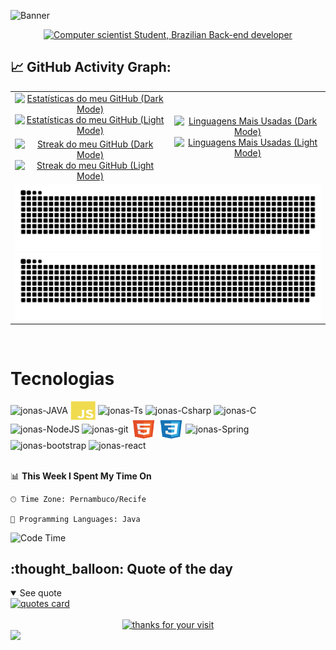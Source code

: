 ![Banner](https://user-images.githubusercontent.com/36126914/154766367-2c3d9c80-3cdc-4790-b15c-7eba5eee9fd2.gif)


<div align="center">
     <a href="https://git.io/typing-svg"><img src="https://readme-typing-svg.demolab.com?font=Roboto+Slab&color=%ad3443CE&size=30&center=true&vCenter=true&width=450&lines=I'm+Jonas;Computer+Scientist+Student;Brazilian+Backend+Dev" alt="Computer scientist Student, Brazilian Back-end developer"></a>
</div>



## 📈 GitHub Activity Graph:

<table align="center">
  <tr>
    <td align="center">
      <a href="https://github.com/JonasSMendes#gh-dark-mode-only">
        <img src="https://github-readme-stats.vercel.app/api?username=JonasSMendes&show_icons=true&theme=tokyonight&include_all_commits=true#gh-dark-mode-only" alt="Estatísticas do meu GitHub (Dark Mode)"/>
      </a>
      <a href="https://github.com/JonasSMendes#gh-light-mode-only">
        <img src="https://github-readme-stats.vercel.app/api?username=JonasSMendes&show_icons=true&theme=default&include_all_commits=true#gh-light-mode-only" alt="Estatísticas do meu GitHub (Light Mode)"/>
      </a>
    </td>
    <td rowspan="2" align="center">
      <a href="https://github.com/JonasSMendes#gh-dark-mode-only">
        <img src="https://github-readme-stats.vercel.app/api/top-langs/?username=JonasSMendes&theme=tokyonight&langs_count=8#gh-dark-mode-only" alt="Linguagens Mais Usadas (Dark Mode)"/>
      </a>
      <a href="https://github.com/JonasSMendes#gh-light-mode-only">
        <img src="https://github-readme-stats.vercel.app/api/top-langs/?username=JonasSMendes&theme=default&langs_count=8#gh-light-mode-only" alt="Linguagens Mais Usadas (Light Mode)"/>
      </a>
    </td>
  </tr>
  <tr>
    <td align="center">
      <a href="https://github.com/JonasSMendes#gh-dark-mode-only">
        <img src="https://github-readme-streak-stats.herokuapp.com/?user=JonasSMendes&theme=tokyonight" alt="Streak do meu GitHub (Dark Mode)"/>
      </a>
      <a href="https://github.com/JonasSMendes#gh-light-mode-only">
        <img src="https://github-readme-streak-stats.herokuapp.com/?user=JonasSmendes&theme=default" alt="Streak do meu GitHub (Light Mode)"/>
      </a>
    </td>
  </tr>
  <tr>
    <td colspan="2" align="center">
      <a href="https://github.com/JonasSMendes#gh-dark-mode-only">
        <img src="https://raw.githubusercontent.com/platane/snk/output/github-contribution-grid-snake.svg?user=JonasSMendes&theme=github-dark" alt="Snake de Contribuições (Dark Mode)"/>
      </a>
      <a href="https://github.com/JonasSMendes#gh-light-mode-only">
        <img src="https://raw.githubusercontent.com/platane/snk/output/github-contribution-grid-snake.svg?user=JonasSMendes&theme=github-light" alt="Snake de Contribuições (Light Mode)"/>
      </a>
    </td>
  </tr>
</table>

<br/>

<div style="display: inline_block">
  <h1>Tecnologias</h1>
  <img align="center" alt="jonas-JAVA" height="30" width="40" src="https://cdn.jsdelivr.net/gh/devicons/devicon/icons/java/java-original-wordmark.svg" />
  <img align="center" alt="jonas-Js" height="30" width="40" src="https://raw.githubusercontent.com/devicons/devicon/master/icons/javascript/javascript-plain.svg">
  <img align="center" alt="jonas-Ts" height="30" width="40" src="https://cdn.jsdelivr.net/gh/devicons/devicon/icons/typescript/typescript-original.svg" />
  <img align="center" alt="jonas-Csharp" height="30" width="40" src="https://cdn.jsdelivr.net/gh/devicons/devicon@latest/icons/csharp/csharp-original.svg" />
  <img align="center" alt="jonas-C" height="30" width="40" src="https://cdn.jsdelivr.net/gh/devicons/devicon@latest/icons/c/c-original.svg" />
  <img align="center" alt="jonas-NodeJS" height="30" width="40" src="https://cdn.jsdelivr.net/gh/devicons/devicon@latest/icons/nodejs/nodejs-original-wordmark.svg" />
 
  <img align="center" alt="jonas-git" height="30" width="40" src="https://cdn.jsdelivr.net/gh/devicons/devicon/icons/git/git-original.svg" />
  <img align="center" alt="jonas-HTML" height="30" width="40" src="https://raw.githubusercontent.com/devicons/devicon/master/icons/html5/html5-original.svg">
  <img align="center" alt="jonas-CSS" height="30" width="40" src="https://raw.githubusercontent.com/devicons/devicon/master/icons/css3/css3-original.svg">
  <img align="center" alt="jonas-Spring" height="30" width="40" src="https://cdn.jsdelivr.net/gh/devicons/devicon@latest/icons/spring/spring-original-wordmark.svg" />
  <img align="center" alt="jonas-bootstrap" height="30" width="40" src="https://cdn.jsdelivr.net/gh/devicons/devicon/icons/bootstrap/bootstrap-original.svg"/>
  <img align="center" alt="jonas-react" height="30" width="40" src="https://cdn.jsdelivr.net/gh/devicons/devicon/icons/react/react-original-wordmark.svg" />
</div>

<br/>

📊 **This Week I Spent My Time On** 

```text
🕑︎ Time Zone: Pernambuco/Recife

💬 Programming Languages: Java
```
![Code Time](http://img.shields.io/badge/Code%20Time-87%20hrs%2026%20mins-blue)

<h2>:thought_balloon: Quote of the day</h2>
<details open>
    <summary>See quote</summary>
    <a href="https://github.com/piyushsuthar/github-readme-quotes">
        <img src="https://quotes-github-readme.vercel.app/api?type=horizontal&theme=tokyonight" alt="quotes card">
    </a>
</details>

<br/>

<div align="center">
    <a href="https://git.io/typing-svg">
        <img alt="thanks for your visit" src="https://readme-typing-svg.demolab.com?font=Roboto+Slab&size=24&pause=1000&color=7E3ACECE&center=true&vCenter=true&width=435&lines=Thanks+for+your+visit!" >
    </a>
</div>

<img src="https://imgur.com/rilHVxA.png"/> 
